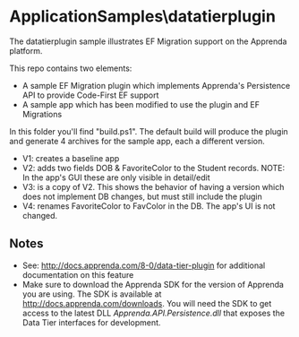 # ApplicationSamples\datatierplugin

The datatierplugin sample illustrates EF Migration support on the Apprenda platform. 

This repo contains two elements:
* A sample EF Migration plugin which implements Apprenda's Persistence API to provide Code-First EF support
* A sample app which has been modified to use the plugin and EF Migrations

In this folder you'll find "build.ps1".  The default build will produce the plugin and generate 4 archives for the sample app, each a different version.

* V1: creates a baseline app
* V2: adds two fields DOB & FavoriteColor to the Student records. NOTE: In the app's GUI these are only visible in detail/edit
* V3: is a copy of V2. This shows the behavior of having a version which does not implement DB changes, but must still include the plugin
* V4: renames FavoriteColor to FavColor in the DB.  The app's UI is not changed.

## Notes
* See: http://docs.apprenda.com/8-0/data-tier-plugin for additional documentation on this feature
* Make sure to download the Apprenda SDK for the version of Apprenda you are using. The SDK is available at http://docs.apprenda.com/downloads. You will need the SDK to get access to the latest DLL *Apprenda.API.Persistence.dll* that exposes the Data Tier interfaces for development. 
